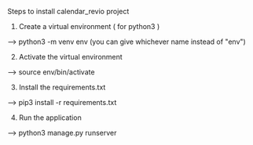 Steps to install calendar_revio project

1) Create a virtual environment ( for python3 )

--> python3 -m venv env (you can give whichever name instead of "env")

2) Activate the virtual environment

--> source env/bin/activate

3) Install the requirements.txt

--> pip3 install -r requirements.txt

4) Run the application

--> python3 manage.py runserver


